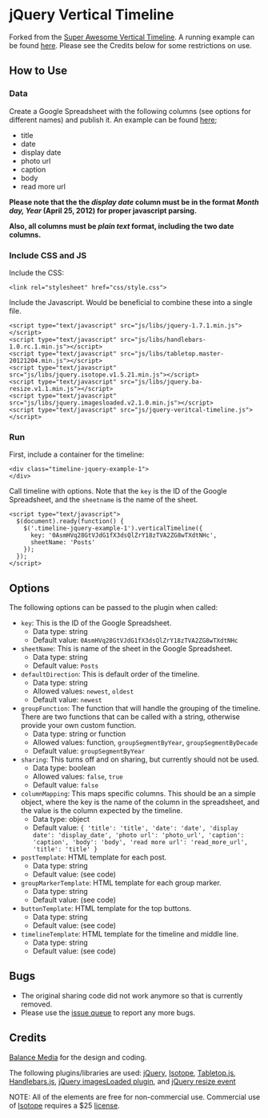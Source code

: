 # jQuery Vertical Timeline

Forked from the [Super Awesome Vertical Timeline](https://github.com/balancemedia/Timeline).  A running example can be found [here](http://minnpost.github.com/jquery-vertical-timeline/example.html).  Please see the Credits below for some restrictions on use.

## How to Use

### Data

Create a Google Spreadsheet with the following columns (see options for different names) and publish it.  An example can be found [here](https://docs.google.com/spreadsheet/ccc?key=0AsmHVq28GtVJdG1fX3dsQlZrY18zTVA2ZG8wTXdtNHc#gid=0);

* title
* date
* display date
* photo url
* caption
* body 
* read more url

**Please note that the the _display date_ column must be in the format _Month day, Year_ (April 25, 2012) for proper javascript parsing.**

**Also, all columns must be _plain text_ format, including the two date columns.**

### Include CSS and JS

Include the CSS:

    <link rel="stylesheet" href="css/style.css">

Include the Javascript.  Would be beneficial to combine these into a single file.

    <script type="text/javascript" src="js/libs/jquery-1.7.1.min.js"></script>
    <script type="text/javascript" src="js/libs/handlebars-1.0.rc.1.min.js"></script>
    <script type="text/javascript" src="js/libs/tabletop.master-20121204.min.js"></script>
    <script type="text/javascript" src="js/libs/jquery.isotope.v1.5.21.min.js"></script>
    <script type="text/javascript" src="js/libs/jquery.ba-resize.v1.1.min.js"></script>
    <script type="text/javascript" src="js/libs/jquery.imagesloaded.v2.1.0.min.js"></script>
    <script type="text/javascript" src="js/jquery-veritcal-timeline.js"></script>

### Run

First, include a container for the timeline:

    <div class="timeline-jquery-example-1">
    </div>
    
Call timeline with options.  Note that the ```key``` is the ID of the Google Spreadsheet, and the ```sheetname``` is the name of the sheet.

    <script type="text/javascript">
      $(document).ready(function() {
        $('.timeline-jquery-example-1').verticalTimeline({
          key: '0AsmHVq28GtVJdG1fX3dsQlZrY18zTVA2ZG8wTXdtNHc',
          sheetName: 'Posts'
        });
      });
    </script>
    
## Options

The following options can be passed to the plugin when called:

* ```key```: This is the ID of the Google Spreadsheet.
  * Data type: string
  * Default value: ```0AsmHVq28GtVJdG1fX3dsQlZrY18zTVA2ZG8wTXdtNHc```
* ```sheetName```: This is name of the sheet in the Google Spreadsheet.
  * Data type: string
  * Default value: ```Posts```
* ```defaultDirection```: This is default order of the timeline.
  * Data type: string
  * Allowed values: ```newest```, ```oldest```
  * Default value: ```newest```
* ```groupFunction```: The function that will handle the grouping of the timeline.  There are two functions that can be called with a string, otherwise provide your own custom function.
  * Data type: string or function
  * Allowed values: function, ```groupSegmentByYear```, ```groupSegmentByDecade```
  * Default value: ```groupSegmentByYear```
* ```sharing```: This turns off and on sharing, but currently should not be used.
  * Data type: boolean
  * Allowed values: ```false```, ```true```
  * Default value: ```false```
* ```columnMapping```: This maps specific columns.  This should be an a simple object, where the key is the name of the column in the spreadsheet, and the value is the column expected by the timeline.
  * Data type: object
  * Default value: ```{
        'title': 'title',
        'date': 'date',
        'display date': 'display_date',
        'photo url': 'photo_url',
        'caption': 'caption',
        'body': 'body',
        'read more url': 'read_more_url',
        'title': 'title'
      }```
* ```postTemplate```: HTML template for each post.
  * Data type: string
  * Default value: (see code)
* ```groupMarkerTemplate```: HTML template for each group marker.
  * Data type: string
  * Default value: (see code)
* ```buttonTemplate```: HTML template for the top buttons.
  * Data type: string
  * Default value: (see code)
* ```timelineTemplate```: HTML template for the timeline and middle line.
  * Data type: string
  * Default value: (see code)

## Bugs 

* The original sharing code did not work anymore so that is currently removed.
* Please use the [issue queue](https://github.com/MinnPost/jquery-vertical-timeline/issues) to report any more bugs.

## Credits

[Balance Media](http://www.builtbybalance.com) for the design and coding.

The following plugins/libraries are used:
[jQuery](http://jquery.com/), [Isotope](http://isotope.metafizzy.co), [Tabletop.js](http://github.com/jsoma/tabletop), [Handlebars.js](http://handlebarsjs.com/), [jQuery imagesLoaded plugin](http://github.com/desandro/imagesloaded), and [jQuery resize event](http://benalman.com/projects/jquery-resize-plugin/)

NOTE: All of the elements are free for non-commercial use. Commercial use of [Isotope](http://isotope.metafizzy.co) requires a $25 [license](http://metafizzy.co/#isotope-license).